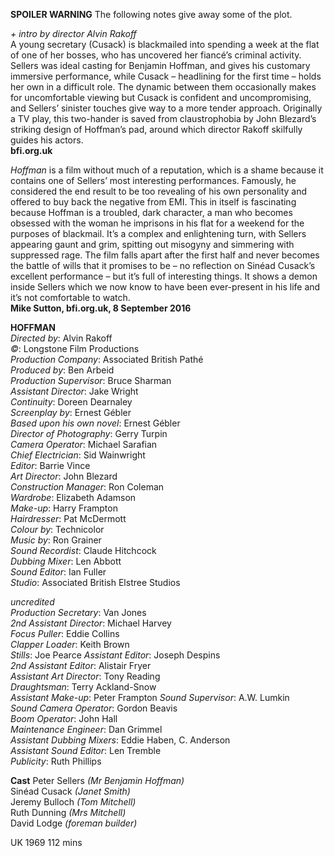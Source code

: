
**SPOILER WARNING** The following notes give away some of the plot.

_+ intro by director Alvin Rakoff_<br>
A young secretary (Cusack) is blackmailed into spending a week at the flat of one of her bosses, who has uncovered her fiancé’s criminal activity. Sellers was ideal casting for Benjamin Hoffman, and gives his customary immersive performance, while Cusack – headlining for the first time – holds her own in a difficult role. The dynamic between them occasionally makes for uncomfortable viewing but Cusack is confident and uncompromising, and Sellers’ sinister touches give way to a more tender approach. Originally a TV play, this two-hander is saved from claustrophobia by John Blezard’s striking design of Hoffman’s pad, around which director Rakoff skilfully guides his actors.<br>
**bfi.org.uk**

_Hoffman_ is a film without much of a reputation, which is a shame because it contains one of Sellers’ most interesting performances. Famously, he considered the end result to be too revealing of his own personality and offered to buy back the negative from EMI. This in itself is fascinating because Hoffman is a troubled, dark character, a man who becomes obsessed with the woman he imprisons in his flat for a weekend for the purposes of blackmail. It’s a complex and enlightening turn, with Sellers appearing gaunt and grim, spitting out misogyny and simmering with suppressed rage. The film falls apart after the first half and never becomes the battle of wills that it promises to be – no reflection on Sinéad Cusack’s excellent performance – but it’s full of interesting things. It shows a demon inside Sellers which we now know to have been ever-present in his life and it’s not comfortable to watch.<br>
**Mike Sutton, bfi.org.uk, 8 September 2016**<br>

**HOFFMAN**  
_Directed by_: Alvin Rakoff  
_©_: Longstone Film Productions  
_Production Company_: Associated British Pathé  
_Produced by_: Ben Arbeid  
_Production Supervisor_: Bruce Sharman  
_Assistant Director_: Jake Wright  
_Continuity_: Doreen Dearnaley  
_Screenplay by_: Ernest Gébler  
_Based upon his own novel_: Ernest Gébler  
_Director of Photography_: Gerry Turpin  
_Camera Operator_: Michael Sarafian  
_Chief Electrician_: Sid Wainwright  
_Editor_: Barrie Vince  
_Art Director_: John Blezard  
_Construction Manager_: Ron Coleman  
_Wardrobe_: Elizabeth Adamson  
_Make-up_: Harry Frampton  
_Hairdresser_: Pat McDermott  
_Colour by_: Technicolor  
_Music by_: Ron Grainer  
_Sound Recordist_: Claude Hitchcock  
_Dubbing Mixer_: Len Abbott  
_Sound Editor_: Ian Fuller  
_Studio_: Associated British Elstree Studios

_uncredited_<br>
_Production Secretary_: Van Jones  
_2nd Assistant Director_: Michael Harvey  
_Focus Puller_: Eddie Collins  
_Clapper Loader_: Keith Brown  
_Stills_: Joe Pearce
_Assistant Editor_: Joseph Despins  
_2nd Assistant Editor_: Alistair Fryer  
_Assistant Art Director_: Tony Reading  
_Draughtsman_: Terry Ackland-Snow  
_Assistant Make-up_: Peter Frampton
_Sound Supervisor_: A.W. Lumkin  
_Sound Camera Operator_: Gordon Beavis  
_Boom Operator_: John Hall  
_Maintenance Engineer_: Dan Grimmel  
_Assistant Dubbing Mixers_: Eddie Haben,  C. Anderson  
_Assistant Sound Editor_: Len Tremble  
_Publicity_: Ruth Phillips

**Cast** 
Peter Sellers _(Mr Benjamin Hoffman)_  
Sinéad Cusack _(Janet Smith)_  
Jeremy Bulloch _(Tom Mitchell)_  
Ruth Dunning _(Mrs Mitchell)_  
David Lodge _(foreman builder)_

UK 1969
112 mins
<!--stackedit_data:
eyJoaXN0b3J5IjpbLTEzNDAyOTgzNDJdfQ==
-->
